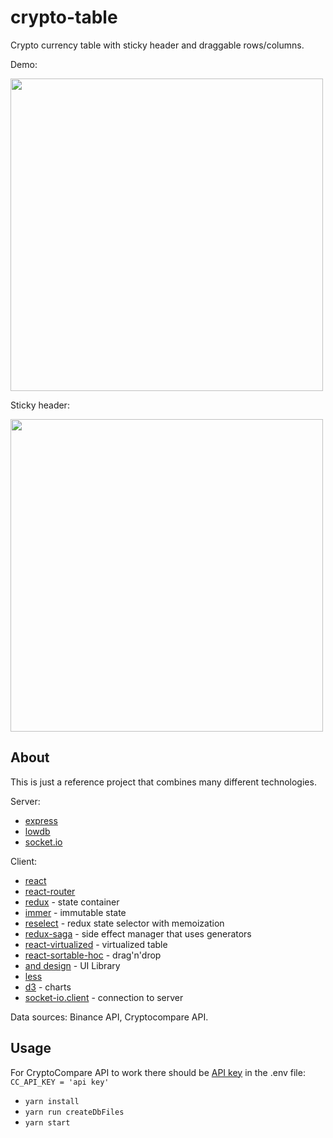 # crypto-table

Crypto currency table with sticky header and draggable rows/columns.

Demo:

<img src="https://i.imgur.com/1hKvQiZ.gif" width="500"/>

Sticky header:

<img src="https://i.imgur.com/mXrP7i7.gif" width="500"/>



## About

This is just a reference project that combines many different technologies.

Server:

-   [express](https://github.com/expressjs/express)
-   [lowdb](https://github.com/typicode/lowdb)
-   [socket.io](https://github.com/socketio/socket.io)

Client:

-   [react](https://github.com/facebook/react)
-   [react-router](https://github.com/ReactTraining/react-router)
-   [redux](https://github.com/reduxjs/redux) - state container
-   [immer](https://github.com/immerjs/immer) - immutable state
-   [reselect](https://github.com/reduxjs/reselect) - redux state selector with memoization
-   [redux-saga](https://github.com/redux-saga/redux-saga) - side effect manager that uses generators
-   [react-virtualized](https://github.com/bvaughn/react-virtualized) - virtualized table
-   [react-sortable-hoc](https://github.com/clauderic/react-sortable-hoc) - drag'n'drop
-   [and design](https://github.com/ant-design/ant-design) - UI Library
-   [less](http://lesscss.org/)
-   [d3](https://d3js.org) - charts
-   [socket-io.client](https://github.com/socketio/socket.io-client) - connection to server

Data sources: Binance API, Cryptocompare API.

## Usage

For CryptoCompare API to work there should be [API key](https://www.cryptocompare.com/cryptopian/api-keys) in the .env file: `CC_API_KEY = 'api key'`

-   `yarn install`
-   `yarn run createDbFiles`
-   `yarn start`
